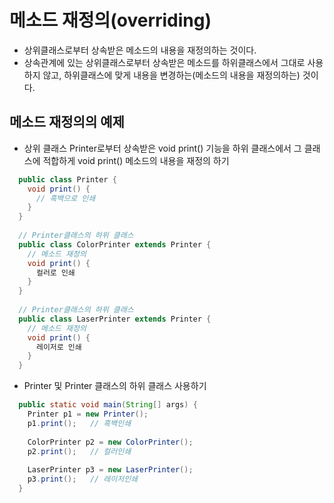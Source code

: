 # 메소드 재정의(overriding)
- 상위클래스로부터 상속받은 메소드의 내용을 재정의하는 것이다.
- 상속관계에 있는 상위클래스로부터 상속받은 메소드를 하위클래스에서 그대로 사용하지 않고, 하위클래스에 맞게 내용을 변경하는(메소드의 내용을 재정의하는) 것이다.

## 메소드 재정의의 예제
- 상위 클래스 Printer로부터 상속받은 void print() 기능을 하위 클래스에서 그 클래스에 적합하게 void print() 메소드의 내용을 재정의 하기
```java
  public class Printer {
    void print() {
      // 흑백으로 인쇄
    }
  }
  
  // Printer클래스의 하위 클래스
  public class ColorPrinter extends Printer {
    // 메소드 재정의
    void print() {
      컬러로 인쇄
    }
  }
  
  // Printer클래스의 하위 클래스
  public class LaserPrinter extends Printer {
    // 메소드 재정의
    void print() {
      레이저로 인쇄
    }
  }
```
- Printer 및 Printer 클래스의 하위 클래스 사용하기
```java
  public static void main(String[] args) {
    Printer p1 = new Printer();
    p1.print();   // 흑백인쇄
    
    ColorPrinter p2 = new ColorPrinter();
    p2.print();   // 컬러인쇄
    
    LaserPrinter p3 = new LaserPrinter();
    p3.print();   // 레이저인쇄
  }
```
